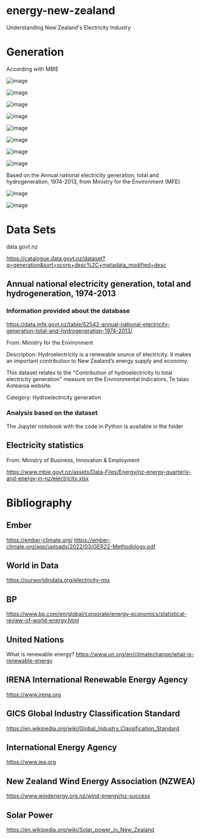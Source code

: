 # energy-new-zealand

Understanding New Zealand's Electricity Industry

# Generation

According with MBIE

![image](https://user-images.githubusercontent.com/69020265/172821657-cf438f54-493f-4e4d-9100-f0934d82be3c.png)

![image](https://user-images.githubusercontent.com/69020265/172821942-0465d6f1-6c6c-4050-a75c-74cb53490f31.png)

![image](https://user-images.githubusercontent.com/69020265/172821966-2d3f45c4-2cf6-4e92-a90b-a7759b8de8df.png)

![image](https://user-images.githubusercontent.com/69020265/172821994-c6776ee4-5fcb-4faa-a0fb-319371b5a700.png)

![image](https://user-images.githubusercontent.com/69020265/172822031-5856b7a7-678e-43c3-b3fc-1eb393231f95.png)

![image](https://user-images.githubusercontent.com/69020265/172822061-7a6d7ee0-fbca-4b08-86bf-775022afd1e4.png)

![image](https://user-images.githubusercontent.com/69020265/173229718-91959d17-d538-4085-89df-d6afec246241.png)

![image](https://user-images.githubusercontent.com/69020265/173229870-7e212c06-9329-44dc-8dbe-921633e2728b.png)

Based on the Annual national electricity generation, total and hydrogeneration, 1974-2013, from Ministry for the Environment (MFE)

![image](https://user-images.githubusercontent.com/69020265/172828252-aa5e5ac6-4005-4137-aa7b-11650145500a.png)

![image](https://user-images.githubusercontent.com/69020265/172828275-c5340f1c-58ff-4247-b905-3a2cfb38dd85.png)


# Data Sets
data.govt.nz

https://catalogue.data.govt.nz/dataset?q=generation&sort=score+desc%2C+metadata_modified+desc

## Annual national electricity generation, total and hydrogeneration, 1974-2013

### Information provided about the database
https://data.mfe.govt.nz/table/52542-annual-national-electricity-generation-total-and-hydrogeneration-1974-2013/

From: Ministry for the Environment

Description:
  Hydroelectricity is a renewable source of electricity. It makes an important
  contribution to New Zealand’s energy supply and economy.
  
  This dataset relates to the "Contribution of hydroelectricity to total
  electricity generation" measure on the Environmental Indicators, Te taiao
  Aotearoa website.

Category: Hydroelectricity generation

### Analysis based on the dataset

The Jupyter notebook with the code in Python is available in the folder

## Electricity statistics
From: Ministry of Business, Innovation & Employment

https://www.mbie.govt.nz/assets/Data-Files/Energy/nz-energy-quarterly-and-energy-in-nz/electricity.xlsx

# Bibliography

## Ember

https://ember-climate.org/
https://ember-climate.org/app/uploads/2022/03/GER22-Methodology.pdf

## World in Data

https://ourworldindata.org/electricity-mix

## BP

https://www.bp.com/en/global/corporate/energy-economics/statistical-review-of-world-energy.html

## United Nations

What is renewable energy?
https://www.un.org/en/climatechange/what-is-renewable-energy

## IRENA International Renewable Energy Agency

https://www.irena.org

## GICS Global Industry Classification Standard
https://en.wikipedia.org/wiki/Global_Industry_Classification_Standard

## International Energy Agency

https://www.iea.org

## New Zealand Wind Energy Association (NZWEA)

https://www.windenergy.org.nz/wind-energy/nz-success

## Solar Power

https://en.wikipedia.org/wiki/Solar_power_in_New_Zealand
